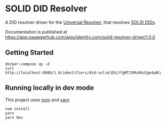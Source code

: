 # SOLID DID Resolver 

A DID resolver driver for the [Universal Resolver](https://github.com/decentralized-identity/universal-resolver/),
that resolves [SOLID DIDs](https://github.com/identity-com/solid-did).

Documentation is published at https://app.swaggerhub.com/apis/identity.com/solid-resolver-driver/1.0.0

## Getting Started

```shell
docker-compose up -d
curl http://localhost:8080/1.0/identifiers/did:solid:DSLYfgMTJVMuUKcEge4yNCgAAgt5Xn5YU7wniPXh7BuH
```

## Running locally in dev mode

This project uses [nvm](https://github.com/nvm-sh/nvm) and [yarn](https://yarnpkg.com/)

```shell
nvm install
yarn
yarn dev
```
